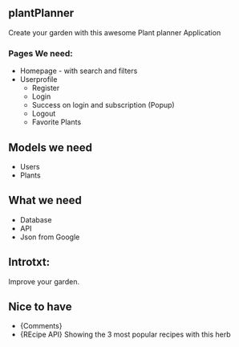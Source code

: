 ## plantPlanner
Create your garden with this awesome Plant planner Application

### Pages We need:
* Homepage - with search and filters
* Userprofile
  * Register
  * Login
  * Success on login and subscription (Popup)
  * Logout
  * Favorite Plants



## Models we need
* Users
* Plants


## What we need
* Database
* API
* Json from Google

## Introtxt:
Improve your garden.

## Nice to have
* {Comments}
* {REcipe API} Showing the 3 most popular recipes with this herb
